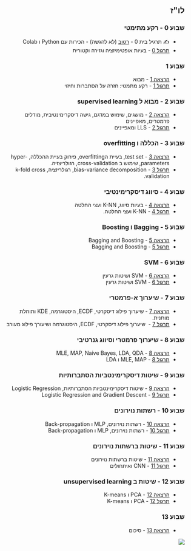 ---
---

<div dir="rtl">

## לו"ז

<div>

### שבוע 0 - רקע מתימטי

- ✍️ תרגיל בית 0 - <a href="https://colab.research.google.com/github/technion046195/technion046195/blob/master/content/assignments/assignment_0_ex.ipynb" target="_blank">רטוב</a> (לא להגשה) - הכירות עם Python ו Colab
- [תרגול 0](/tutorial00/) - בעיות אופטימיזציה וגזירה וקטורית

### שבוע 1

- [הרצאה 1](/lecture01/slides/) - מבוא
- [תרגול 1](/tutorial01/) - רקע מתמטי: חזרה על הסתברות וחיזוי

### שבוע 2 - מבוא ל supervised learning

- [הרצאה 2](/lecture02/) - מושגים, שימוש במדגם, גישה דיסקרימינטיבית, מודלים פרמטרים, מאפיינים
- [תרגול 2](/tutorial02/) - LLS ומאפיינים

### שבוע 3 - הכללה ו overfitting

- [הרצאה 3](/lecture03/) - test set, בעיית הoverfitting, פירוק בעיית ההכללה, hyper-parameters, שימוש ב cross-validation, רגולריצזיה.
- [תרגול 3](/tutorial03/) - bias-variance decomposition, רגולריזציה, k-fold cross validation.

### שבוע 4 - סיווג דיסקרימינטיבי

- [הרצאה 4](/lecture04/) - בעיות סיווג, K-NN ועצי החלטה
- [תרגול 4](/tutorial04/) - K-NN ועצי החלטה.

### שבוע 5 - Bagging ו Boosting

- [הרצאה 5](/lecture05/) - Bagging and Boosting
- [תרגול 5](/tutorial05/) - Bagging and Boosting

### שבוע 6 - SVM

- [הרצאה 6](/lecture06/) - SVM ושיטות גרעין
- [תרגול 6](/tutorial06/) - SVM ושיטות גרעין

### שבוע 7 - שיערוך א-פרמטרי

- [הרצאה 7](/lecture07/) - שיערוך פילוג דיסקרטי, ECDF, היסטוגרמה, KDE ותוחלת מותנית.
- [תרגול 7](/tutorial07/) -  שיערוך פילוג דיסקרטי, ECDF, היסטוגרמה ושיעורך פילוג מעורב

### שבוע 8 - שיערוך פרמטרי וסיווג גנרטיבי

- [הרצאה 8](/lecture08/) - MLE, MAP, Naive Bayes, LDA, QDA
- [תרגול 8](/tutorial08/) - MLE, MAP ו LDA

### שבוע 9 - שיטות דיסקרימינטביות הסתברותיות

- [הרצאה 9](/lecture09/) - שיטות דיסקרימינטביות הסתברותיות, Logistic Regression
- [תרגול 9](/tutorial09/) - Logistic Regression and Gradient Descent

### שבוע 10 - רשתות נוירונים

- [הרצאה 10](/lecture10/) - רשתות נוירונים, MLP ו Back-propagation
- [תרגול 10](/tutorial10/) - רשתות נוירונים, MLP ו Back-propagation

### שבוע 11  - שיטות ברשתות נוירונים

- [הרצאה 11](/lecture11/) - שיטות ברשתות נוירונים
- [תרגול 11](/tutorial11/) - CNN ואיתחולים

### שבוע 12 - שיטות ב unsupervised learning

- [הרצאה 12](/lecture12/) - PCA ו K-means
- [תרגול 12](/tutorial12/) - PCA ו K-means

### שבוע 13

- [הרצאה 13](/lecture13/slides/) - סיכום

</div>

<div class="imgbox" style="max-width:900px">

![](./assets/course_diagram.png)

</div>

</div>

